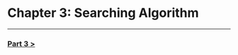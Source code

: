 Chapter 3: Searching Algorithm
================================

--------------------------------------------------------------------------------------------------------------

### [Part 3 >](./../part_3.md)